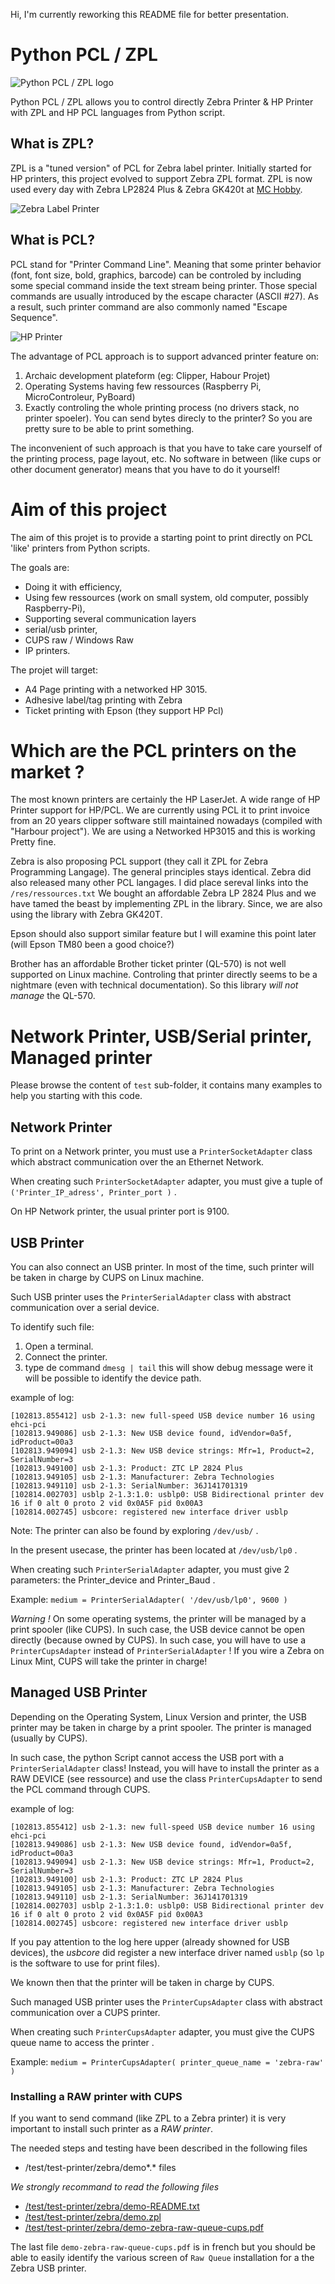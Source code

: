 Hi, I'm currently reworking this README file for better presentation.

# Python PCL / ZPL
![Python PCL / ZPL logo](res/logo/PythonPcl-480px.png)

Python PCL / ZPL allows you to control directly Zebra Printer & HP Printer with ZPL and HP PCL languages from Python script.

## What is ZPL?
ZPL is a "tuned version" of PCL for Zebra label printer. Initially started for HP printers, this project evolved to support Zebra ZPL format. ZPL is now used every day with Zebra LP2824 Plus & Zebra GK420t at [MC Hobby](https://shop.mchobby.be).

![Zebra Label Printer](res/images/zebra-GK420T.png)

## What is PCL?

PCL stand for "Printer Command Line". Meaning that some printer behavior (font, font size, bold, graphics, barcode) can be controled by including some special command inside the text stream being printer. Those special commands are usually introduced by the escape character (ASCII #27). As a result, such printer command are also commonly named "Escape Sequence".  

![HP Printer](res/images/hp-pcl.png)

The advantage of PCL approach is to support advanced printer feature on:
1) Archaic development plateform (eg: Clipper, Habour Projet)
2) Operating Systems having few ressources (Raspberry Pi, MicroControleur, PyBoard)
3) Exactly controling the whole printing process (no drivers stack, no printer spoeler). You can send bytes direcly to the printer? So you are pretty sure to be able to print something.

The inconvenient of such approach is that you have to take care yourself of the printing process, page layout, etc. No software in between (like cups or other document generator) means that you have to do it yourself!     

# Aim of this project
The aim of this projet is to provide a starting point to print directly on PCL 'like' printers from Python scripts.

The goals are:
* Doing it with efficiency,
* Using few ressources (work on  small system, old computer, possibly Raspberry-Pi),
* Supporting several communication layers
 * serial/usb printer,
 * CUPS raw / Windows Raw
 * IP printers.

The projet will target:
* A4 Page printing with a networked HP 3015.
* Adhesive label/tag printing with Zebra
* Ticket printing with Epson (they support HP Pcl)  


# Which are the PCL printers on the market ?

The most known printers are certainly the HP LaserJet.
A wide range of HP Printer support for HP/PCL. We are currently using PCL it to print invoice from an 20 years clipper software still maintained nowadays (compiled with "Harbour project"). We are using a Networked HP3015 and this is working Pretty fine.

Zebra is also proposing PCL support (they call it ZPL for Zebra Programming Langage). The general principles stays identical. Zebra did also released many other PCL langages. I did place sereval links into the `/res/ressources.txt`
We bought an affordable Zebra LP 2824 Plus and we have tamed the beast by implementing ZPL in the library. Since, we are also using the library with Zebra GK420T.

Epson should also support similar feature but I will examine this point later (will Epson TM80 been a good choice?)

Brother has an affordable Brother ticket printer (QL-570) is not well supported on Linux machine. Controling that printer directly seems to be a nightmare (even with technical documentation). So this library _will not manage_ the QL-570.

# Network Printer, USB/Serial printer, Managed printer

Please browse the content of `test` sub-folder, it contains many examples to
help you starting with this code.

## Network Printer
To print on a Network printer, you must use a `PrinterSocketAdapter` class which
abstract communication over the an Ethernet Network.

When creating such `PrinterSocketAdapter` adapter, you must give a tuple of `('Printer_IP_adress', Printer_port )` .

On HP Network printer, the usual printer port is 9100.

## USB Printer
You can also connect an USB printer. In most of the time, such printer will be taken in charge by CUPS on Linux machine.

Such USB printer uses the `PrinterSerialAdapter` class with abstract communication over a serial device.  

To identify such file:
1. Open a terminal.
2. Connect the printer.
3. type de command `dmesg | tail` this will show debug message were it will be possible to identify the device path.

example of log:
```
[102813.855412] usb 2-1.3: new full-speed USB device number 16 using ehci-pci
[102813.949086] usb 2-1.3: New USB device found, idVendor=0a5f, idProduct=00a3
[102813.949094] usb 2-1.3: New USB device strings: Mfr=1, Product=2, SerialNumber=3
[102813.949100] usb 2-1.3: Product: ZTC LP 2824 Plus
[102813.949105] usb 2-1.3: Manufacturer: Zebra Technologies
[102813.949110] usb 2-1.3: SerialNumber: 36J141701319
[102814.002703] usblp 2-1.3:1.0: usblp0: USB Bidirectional printer dev 16 if 0 alt 0 proto 2 vid 0x0A5F pid 0x00A3
[102814.002745] usbcore: registered new interface driver usblp
```
Note: The printer can also be found by exploring `/dev/usb/` .

In the present usecase, the printer has been located at `/dev/usb/lp0` .

When creating such `PrinterSerialAdapter` adapter, you must give 2 parameters: the Printer_device and Printer_Baud .

Example: `medium = PrinterSerialAdapter( '/dev/usb/lp0', 9600 )`

_Warning !_ On some operating systems, the printer will be managed by a print spooler (like CUPS).
In such case, the USB device cannot be open directly (because owned by CUPS).
In such case, you will have to use a `PrinterCupsAdapter` instead of `PrinterSerialAdapter` !
If you wire a Zebra on Linux Mint, CUPS will take the printer in charge!

## Managed USB Printer
Depending on the Operating System, Linux Version and printer, the USB printer may be taken
in charge by a print spooler. The printer is managed (usually by CUPS).

In such case, the python Script cannot access the USB port with a `PrinterSerialAdapter` class!
Instead, you will have to install the printer as a RAW DEVICE (see ressource) and use
the class `PrinterCupsAdapter` to send the PCL command through CUPS.

example of log:
```
[102813.855412] usb 2-1.3: new full-speed USB device number 16 using ehci-pci
[102813.949086] usb 2-1.3: New USB device found, idVendor=0a5f, idProduct=00a3
[102813.949094] usb 2-1.3: New USB device strings: Mfr=1, Product=2, SerialNumber=3
[102813.949100] usb 2-1.3: Product: ZTC LP 2824 Plus
[102813.949105] usb 2-1.3: Manufacturer: Zebra Technologies
[102813.949110] usb 2-1.3: SerialNumber: 36J141701319
[102814.002703] usblp 2-1.3:1.0: usblp0: USB Bidirectional printer dev 16 if 0 alt 0 proto 2 vid 0x0A5F pid 0x00A3
[102814.002745] usbcore: registered new interface driver usblp
```

If you pay attention to the log here upper (already showned for USB devices), the _usbcore_ did register a new interface driver
named `usblp` (so `lp` is the software to use for print files).

We known then that the printer will be taken in charge by CUPS.

Such managed USB printer uses the `PrinterCupsAdapter` class with abstract communication over a CUPS printer.  

When creating such `PrinterCupsAdapter` adapter, you must give the CUPS queue name to access the printer .

Example: `medium = PrinterCupsAdapter( printer_queue_name = 'zebra-raw' )`

### Installing a RAW printer with CUPS
If you want to send command (like ZPL to a Zebra printer) it is very important to install such printer as a _RAW printer_.

The needed steps and testing have been described in the following files
* /test/test-printer/zebra/demo*.* files

_We strongly recommand to read the following files_
* [/test/test-printer/zebra/demo-README.txt](test/test-printer/zebra/demo-README.txt)
* [/test/test-printer/zebra/demo.zpl](test/test-printer/zebra/demo.zpl)
* [/test/test-printer/zebra/demo-zebra-raw-queue-cups.pdf](test/test-printer/zebra/demo-zebra-raw-queue-cups.pdf)

The last file `demo-zebra-raw-queue-cups.pdf` is in french but you should be able
to easily identify the various screen of `Raw Queue` installation for a the Zebra USB printer.
